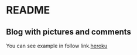 # README

## Blog with pictures and comments
You can see example in follow link.[heroku](https://wonderful-belarus.herokuapp.com/)
